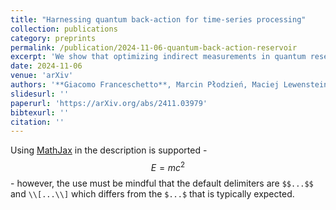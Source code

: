 ```yaml
---
title: "Harnessing quantum back-action for time-series processing"
collection: publications
category: preprints
permalink: /publication/2024-11-06-quantum-back-action-reservoir
excerpt: 'We show that optimizing indirect measurements in quantum reservoir computing improves execution time and overall performance. By tuning both the reservoir Hamiltonian and measurement strength across benchmarking tasks, we provide a practical approach for enhancing indirect measurement-based protocols.'
date: 2024-11-06
venue: 'arXiv'
authors: '**Giacomo Franceschetto**, Marcin Płodzień, Maciej Lewenstein, Antonio Acín, Pere Mujal'
slidesurl: ''
paperurl: 'https://arXiv.org/abs/2411.03979'
bibtexurl: ''
citation: ''
---
```


Using [MathJax](https://www.mathjax.org/) in the description is supported - $$E=mc^2$$ - however, the use must be mindful that the default delimiters are `$$...$$` and `\\[...\\]` which differs from the `$...$` that is typically expected.
